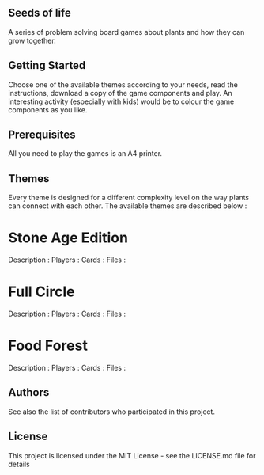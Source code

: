 ## Seeds of life
A series of problem solving board games about plants and how they can grow together.

## Getting Started
Choose one of the available themes according to your needs, read the instructions, download a copy of the game components and play. An interesting activity (especially with kids) would be to colour the game components as you like.

## Prerequisites
All you need to play the games is an A4 printer. 

## Themes
Every theme is designed for a different complexity level on the way plants can connect with each other. The available themes are described below :

# Stone Age Edition
Description :
Players :
Cards :
Files :

# Full Circle 
Description :
Players :
Cards :
Files :

# Food Forest
Description :
Players :
Cards :
Files :

## Authors
See also the list of contributors who participated in this project.

## License
This project is licensed under the MIT License - see the LICENSE.md file for details
